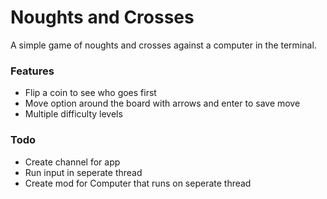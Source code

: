 # Noughts and Crosses

A simple game of noughts and crosses against a computer in the terminal.

### Features
- Flip a coin to see who goes first
- Move option around the board with arrows and enter to save move
- Multiple difficulty levels


### Todo

- Create channel for app
- Run input in seperate thread
- Create mod for Computer that runs on seperate thread
